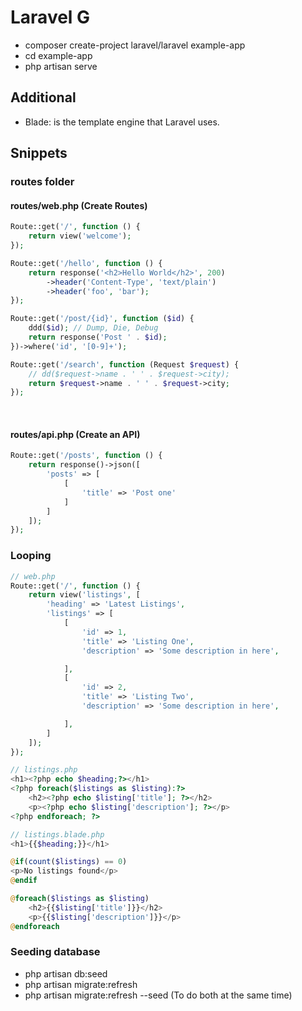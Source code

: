 # Laravel G

- composer create-project laravel/laravel example-app
- cd example-app
- php artisan serve
 
## Additional
- Blade: is the template engine that Laravel uses. 

## Snippets

### routes folder

#### routes/web.php (Create Routes)
```php
Route::get('/', function () {
    return view('welcome');
});

Route::get('/hello', function () {
    return response('<h2>Hello World</h2>', 200)
        ->header('Content-Type', 'text/plain')
        ->header('foo', 'bar');
});

Route::get('/post/{id}', function ($id) {
    ddd($id); // Dump, Die, Debug
    return response('Post ' . $id);
})->where('id', '[0-9]+');

Route::get('/search', function (Request $request) {
    // dd($request->name . ' ' . $request->city);
    return $request->name . ' ' . $request->city;
});
```
<br/>

#### routes/api.php (Create an API)

```php
Route::get('/posts', function () {
    return response()->json([
        'posts' => [
            [
                'title' => 'Post one'
            ]
        ]
    ]);
});
```

### Looping 

```php
// web.php
Route::get('/', function () {
    return view('listings', [
        'heading' => 'Latest Listings',
        'listings' => [
            [
                'id' => 1,
                'title' => 'Listing One',
                'description' => 'Some description in here',

            ],
            [
                'id' => 2,
                'title' => 'Listing Two',
                'description' => 'Some description in here',

            ],
        ]
    ]);
});
```

```php
// listings.php
<h1><?php echo $heading;?></h1>
<?php foreach($listings as $listing):?>
    <h2><?php echo $listing['title']; ?></h2>
    <p><?php echo $listing['description']; ?></p>
<?php endforeach; ?>
```
```php
// listings.blade.php
<h1>{{$heading;}}</h1>

@if(count($listings) == 0)
<p>No listings found</p>
@endif 

@foreach($listings as $listing)
    <h2>{{$listing['title']}}</h2>
    <p>{{$listing['description']}}</p>
@endforeach
```

### Seeding database 

- php artisan db:seed
- php artisan migrate:refresh
- php artisan migrate:refresh --seed (To do both at the same time)